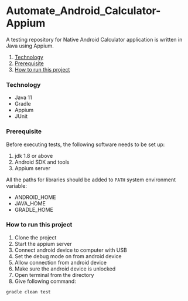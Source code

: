 # Automate_Android_Calculator-Appium

A testing repository for Native Android Calculator application is written in Java using Appium.

1. [Technology](#technology)
2. [Prerequisite](#prerequisite)
3. [How to run this project](#How-to-run-this-project)

### Technology
- Java 11
- Gradle
- Appium
- JUnit

### Prerequisite
Before executing tests, the following software needs to be set up:
1. jdk 1.8 or above
2. Android SDK and tools
3. Appium server

All the paths for libraries should be added to ```PATH``` system environment variable:
- ANDROID_HOME
- JAVA_HOME
- GRADLE_HOME


### How to run this project
1. Clone the project
2. Start the appium server
3. Connect android device to computer with USB
4. Set the debug mode on from android device
5. Allow connection from android device
6. Make sure the android device is unlocked
7. Open terminal from the directory
8. Give following command:
```
gradle clean test
```
